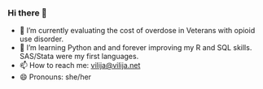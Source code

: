 ### Hi there 👋

<!--
**vilijajoyce/vilijajoyce** is a ✨ _special_ ✨ repository because its `README.md` (this file) appears on your GitHub profile.

Here are some ideas to get you started:
-->
- 🔭 I’m currently evaluating the cost of overdose in Veterans with opioid use disorder.
- 🌱 I’m learning Python and and forever improving my R and SQL skills. SAS/Stata were my first languages.
- 📫 How to reach me: [vilija@vilija.net](mailto:vilija@vilija.net)
- 😄 Pronouns: she/her

